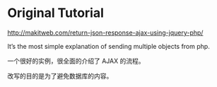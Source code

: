 

# Original Tutorial # 

http://makitweb.com/return-json-response-ajax-using-jquery-php/


It’s the most simple explanation of sending multiple objects from php.

一个很好的实例，很全面的介绍了 AJAX 的流程。

改写的目的是为了避免数据库的内容。


